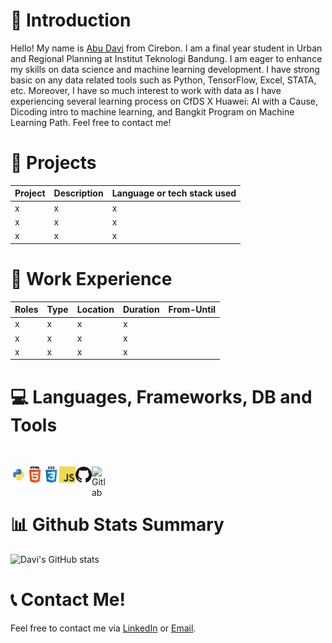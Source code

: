 # 💬 Introduction
Hello! My name is [Abu Davi](https://www.linkedin.com/in/abudavi/) from Cirebon. I am a final year student in Urban and Regional Planning at Institut Teknologi Bandung. I am eager to enhance my skills on data science and machine learning development. I have strong basic on any data related tools such as Python, TensorFlow, Excel, STATA, etc. Moreover, I have so much interest to work with data as I have experiencing several learning process on CfDS X Huawei: AI with a Cause, Dicoding intro to machine learning, and Bangkit Program on Machine Learning Path. Feel free to contact me!

# 📌 Projects
Project | Description | Language or tech stack used
--- | --- | ---
x | x | x
x | x | x
x | x | x

# 💼 Work Experience
Roles | Type | Location | Duration | From-Until
--- | --- | --- | --- | ---
x | x | x | x
x | x | x | x
x | x | x | x

# 💻 Languages, Frameworks, DB and Tools

<br />

[<img align="left" alt="Visual Studio Code" width="26px" src="https://raw.githubusercontent.com/github/explore/80688e429a7d4ef2fca1e82350fe8e3517d3494d/topics/python/python.png" />](https://www.python.org/)
[<img align="left" alt="HTML5" width="26px" src="https://raw.githubusercontent.com/github/explore/80688e429a7d4ef2fca1e82350fe8e3517d3494d/topics/html/html.png" />](https://en.wikipedia.org/wiki/HTML5)
[<img align="left" alt="CSS3" width="26px" src="https://raw.githubusercontent.com/github/explore/80688e429a7d4ef2fca1e82350fe8e3517d3494d/topics/css/css.png" />](https://en.wikipedia.org/wiki/CSS)
[<img align="left" alt="JavaScript" width="26px" src="https://raw.githubusercontent.com/github/explore/80688e429a7d4ef2fca1e82350fe8e3517d3494d/topics/javascript/javascript.png" />](https://en.wikipedia.org/wiki/JavaScript)
[<img align="left" alt="GitHub" width="26px" src="https://raw.githubusercontent.com/github/explore/78df643247d429f6cc873026c0622819ad797942/topics/github/github.png" />](https://github.com/)
[<img align="left" alt="Gitlab" width="26px" src="https://avatars.githubusercontent.com/u/1086321?s=400&v=4" />](https://github.com/)

<br />
<br />


# 📊 Github Stats Summary
![Davi's GitHub stats](https://github-readme-stats.vercel.app/api?username=abudavi700&show_icons=true&theme=radical)

# 📞 Contact Me!
Feel free to contact me via [LinkedIn](https://www.linkedin.com/in/abudavi/) or [Email](mailto:abudavi700@gmail.com).
